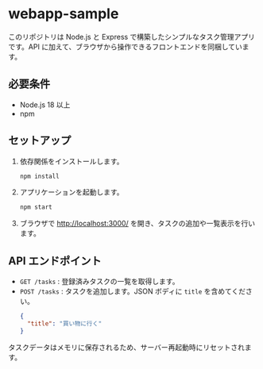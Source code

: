 # webapp-sample

このリポジトリは Node.js と Express で構築したシンプルなタスク管理アプリです。API に加えて、ブラウザから操作できるフロントエンドを同梱しています。

## 必要条件
- Node.js 18 以上
- npm

## セットアップ
1. 依存関係をインストールします。
   ```bash
   npm install
   ```
2. アプリケーションを起動します。
   ```bash
   npm start
   ```
3. ブラウザで [http://localhost:3000/](http://localhost:3000/) を開き、タスクの追加や一覧表示を行います。

## API エンドポイント
- `GET /tasks` : 登録済みタスクの一覧を取得します。
- `POST /tasks` : タスクを追加します。JSON ボディに `title` を含めてください。
  ```json
  {
    "title": "買い物に行く"
  }
  ```

タスクデータはメモリに保存されるため、サーバー再起動時にリセットされます。
